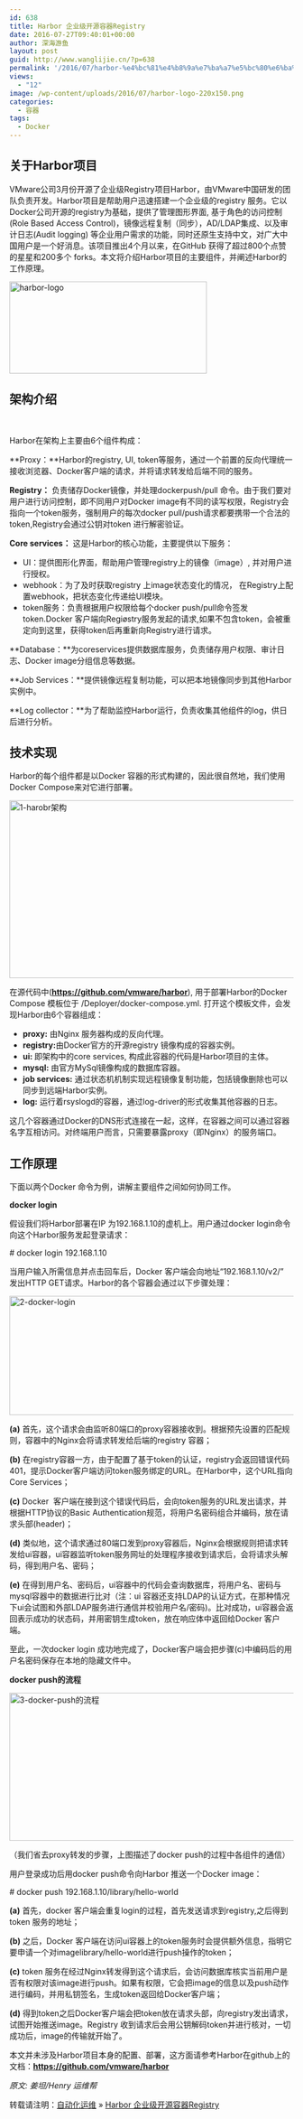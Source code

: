```yaml
---
id: 638
title: Harbor 企业级开源容器Registry
date: 2016-07-27T09:40:01+00:00
author: 深海游鱼
layout: post
guid: http://www.wanglijie.cn/?p=638
permalink: '/2016/07/harbor-%e4%bc%81%e4%b8%9a%e7%ba%a7%e5%bc%80%e6%ba%90%e5%ae%b9%e5%99%a8registry.html'
views:
  - "12"
image: /wp-content/uploads/2016/07/harbor-logo-220x150.png
categories:
  - 容器
tags:
  - Docker
---
```

## **关于Harbor项目**

VMware公司3月份开源了企业级Registry项目Harbor，由VMware中国研发的团队负责开发。Harbor项目是帮助用户迅速搭建一个企业级的registry 服务。它以Docker公司开源的registry为基础，提供了管理图形界面, 基于角色的访问控制(Role Based Access Control)，镜像远程复制（同步），AD/LDAP集成、以及审计日志(Audit logging) 等企业用户需求的功能，同时还原生支持中文，对广大中国用户是一个好消息。该项目推出4个月以来，在GitHub 获得了超过800个点赞的星星和200多个 forks。本文将介绍Harbor项目的主要组件，并阐述Harbor的工作原理。

<img class="aligncenter size-full wp-image-643" src="http://images.wanglijie.cn/public/img/posts/2016/07/harbor-logo.png" alt="harbor-logo" width="350" height="163" srcset="http://images.wanglijie.cn/public/img/posts/2016/07/harbor-logo.png 350w, http://images.wanglijie.cn/public/img/posts/2016/07/harbor-logo-300x140.png 300w" sizes="(max-width: 350px) 100vw, 350px" />

## **架构介绍**

&nbsp;

Harbor在架构上主要由6个组件构成：

**Proxy：**Harbor的registry, UI, token等服务，通过一个前置的反向代理统一接收浏览器、Docker客户端的请求，并将请求转发给后端不同的服务。

**Registry：** 负责储存Docker镜像，并处理dockerpush/pull 命令。由于我们要对用户进行访问控制，即不同用户对Docker image有不同的读写权限，Registry会指向一个token服务，强制用户的每次docker pull/push请求都要携带一个合法的token,Registry会通过公钥对token 进行解密验证。

**Core services：** 这是Harbor的核心功能，主要提供以下服务：

<ul class="list-paddingleft-2">
  <li>
    UI：提供图形化界面，帮助用户管理registry上的镜像（image）, 并对用户进行授权。
  </li>
  <li>
    webhook：为了及时获取registry 上image状态变化的情况， 在Registry上配置webhook，把状态变化传递给UI模块。
  </li>
  <li>
    token服务：负责根据用户权限给每个docker push/pull命令签发token.Docker 客户端向Regiøstry服务发起的请求,如果不包含token，会被重定向到这里，获得token后再重新向Registry进行请求。
  </li>
</ul>

**Database：**为coreservices提供数据库服务，负责储存用户权限、审计日志、Docker image分组信息等数据。

**Job Services：**提供镜像远程复制功能，可以把本地镜像同步到其他Harbor实例中。

**Log collector：**为了帮助监控Harbor运行，负责收集其他组件的log，供日后进行分析。

## **技术实现**

Harbor的每个组件都是以Docker 容器的形式构建的，因此很自然地，我们使用Docker Compose来对它进行部署。

<img class="aligncenter size-full wp-image-639" src="http://images.wanglijie.cn/public/img/posts/2016/07/1-harobr架构.png" alt="1-harobr架构" width="640" height="315" srcset="http://images.wanglijie.cn/public/img/posts/2016/07/1-harobr架构.png 640w, http://images.wanglijie.cn/public/img/posts/2016/07/1-harobr架构-300x148.png 300w" sizes="(max-width: 640px) 100vw, 640px" />

在源代码中(<a><strong>https://github.com/vmware/harbor</strong></a>), 用于部署Harbor的Docker Compose 模板位于 /Deployer/docker-compose.yml. 打开这个模板文件，会发现Harbor由6个容器组成：

<ul class="list-paddingleft-2">
  <li>
    <strong>proxy:</strong> 由Nginx 服务器构成的反向代理。
  </li>
  <li>
    <strong>registry:</strong>由Docker官方的开源registry 镜像构成的容器实例。
  </li>
  <li>
    <strong>ui: </strong>即架构中的core services, 构成此容器的代码是Harbor项目的主体。
  </li>
  <li>
    <strong>mysql:</strong> 由官方MySql镜像构成的数据库容器。
  </li>
  <li>
    <strong><strong>job services:</strong></strong> 通过状态机机制实现远程镜像复制功能，包括镜像删除也可以同步到远端Harbor实例。
  </li>
  <li>
    <strong>log:</strong> 运行着rsyslogd的容器，通过log-driver的形式收集其他容器的日志。
  </li>
</ul>

这几个容器通过Docker的DNS形式连接在一起，这样，在容器之间可以通过容器名字互相访问。对终端用户而言，只需要暴露proxy（即Nginx）的服务端口。

## **工作原理**

下面以两个Docker 命令为例，讲解主要组件之间如何协同工作。

**docker login**

假设我们将Harbor部署在IP 为192.168.1.10的虚机上。用户通过docker login命令向这个Harbor服务发起登录请求：

\# docker login 192.168.1.10

当用户输入所需信息并点击回车后，Docker 客户端会向地址“192.168.1.10/v2/” 发出HTTP GET请求。Harbor的各个容器会通过以下步骤处理：

<img class="aligncenter size-full wp-image-641" src="http://images.wanglijie.cn/public/img/posts/2016/07/2-docker-login.png" alt="2-docker-login" width="640" height="211" srcset="http://images.wanglijie.cn/public/img/posts/2016/07/2-docker-login.png 640w, http://images.wanglijie.cn/public/img/posts/2016/07/2-docker-login-300x99.png 300w" sizes="(max-width: 640px) 100vw, 640px" />

**(a)** 首先，这个请求会由监听80端口的proxy容器接收到。根据预先设置的匹配规则，容器中的Nginx会将请求转发给后端的registry 容器；

**(b)** 在registry容器一方，由于配置了基于token的认证，registry会返回错误代码401，提示Docker客户端访问token服务绑定的URL。在Harbor中，这个URL指向Core Services；

**(c)** Docker  客户端在接到这个错误代码后，会向token服务的URL发出请求，并根据HTTP协议的Basic Authentication规范，将用户名密码组合并编码，放在请求头部(header)；

**(d)** 类似地，这个请求通过80端口发到proxy容器后，Nginx会根据规则把请求转发给ui容器，ui容器监听token服务网址的处理程序接收到请求后，会将请求头解码，得到用户名、密码；

**(e)** 在得到用户名、密码后，ui容器中的代码会查询数据库，将用户名、密码与mysql容器中的数据进行比对（注：ui 容器还支持LDAP的认证方式，在那种情况下ui会试图和外部LDAP服务进行通信并校验用户名/密码)。比对成功，ui容器会返回表示成功的状态码，并用密钥生成token，放在响应体中返回给Docker 客户端。

至此，一次docker login 成功地完成了，Docker客户端会把步骤(c)中编码后的用户名密码保存在本地的隐藏文件中。

**docker push的流程**

<img class="aligncenter size-full wp-image-642" src="http://images.wanglijie.cn/public/img/posts/2016/07/3-docker-push的流程-1.png" alt="3-docker-push的流程" width="640" height="262" srcset="http://images.wanglijie.cn/public/img/posts/2016/07/3-docker-push的流程-1.png 640w, http://images.wanglijie.cn/public/img/posts/2016/07/3-docker-push的流程-1-300x123.png 300w" sizes="(max-width: 640px) 100vw, 640px" />

（我们省去proxy转发的步骤，上图描述了docker push的过程中各组件的通信）

用户登录成功后用docker push命令向Harbor 推送一个Docker image：

\# docker push 192.168.1.10/library/hello-world

**(a)** 首先，docker 客户端会重复login的过程，首先发送请求到registry,之后得到token 服务的地址；

**(b)** 之后，Docker 客户端在访问ui容器上的token服务时会提供额外信息，指明它要申请一个对imagelibrary/hello-world进行push操作的token；

**(c)** token 服务在经过Nginx转发得到这个请求后，会访问数据库核实当前用户是否有权限对该image进行push。如果有权限，它会把image的信息以及push动作进行编码，并用私钥签名，生成token返回给Docker客户端；

**(d)** 得到token之后Docker客户端会把token放在请求头部，向registry发出请求，试图开始推送image。Registry 收到请求后会用公钥解码token并进行核对，一切成功后，image的传输就开始了。

本文并未涉及Harbor项目本身的配置、部署，这方面请参考Harbor在github上的文档：**<a>https://github.com/vmware/harbor</a>**

_原文: 姜坦/Henry 运维帮_

转载请注明：[自动化运维](http://www.wanglijie.cn) &raquo; [Harbor 企业级开源容器Registry](http://www.wanglijie.cn/2016/07/harbor-%e4%bc%81%e4%b8%9a%e7%ba%a7%e5%bc%80%e6%ba%90%e5%ae%b9%e5%99%a8registry.html)
